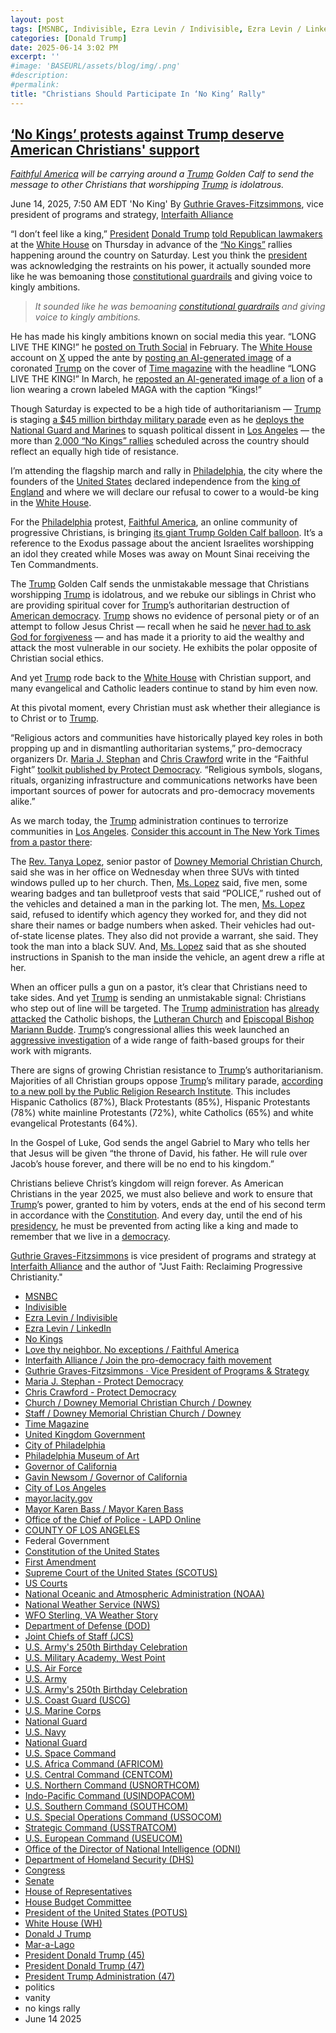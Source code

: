 ```yaml
---
layout: post
tags: [MSNBC, Indivisible, Ezra Levin / Indivisible, Ezra Levin / LinkedIn, No Kings, Love thy neighbor. No exceptions / Faithful America, Interfaith Alliance / Join the pro-democracy faith movement, Guthrie Graves-Fitzsimmons · Vice President of Programs & Strategy, City of Philadelphia, Philadelphia Museum of Art, Maria J. Stephan - Protect Democracy, Chris Crawford - Protect Democracy, Church / Downey Memorial Christian Church / Downey, Staff / Downey Memorial Christian Church / Downey, Time Magazine, United Kingdom Government, Governor of California, Gavin Newsom / Governor of California, City of Los Angeles, mayor.lacity.gov, Mayor Karen Bass / Mayor Karen Bass, Office of the Chief of Police - LAPD Online, COUNTY OF LOS ANGELES, Federal Government, Constitution of the United States, First Amendment, Supreme Court of the United States (SCOTUS), US Courts, National Oceanic and Atmospheric Administration (NOAA), National Weather Service (NWS), WFO Sterling VA Weather Story, Department of Defense (DOD), Joint Chiefs of Staff (JCS), U.S. Army’s 250th Birthday Celebration, U.S. Military Academy West Point, U.S. Air Force, U.S. Army, U.S. Army’s 250th Birthday Celebration, U.S. Coast Guard (USCG), U.S. Marine Corps, National Guard, U.S. Navy, National Guard, U.S. Space Command, U.S. Africa Command (AFRICOM), U.S. Central Command (CENTCOM), U.S. Northern Command (USNORTHCOM), Indo-Pacific Command (USINDOPACOM), U.S. Southern Command (SOUTHCOM), U.S. Special Operations Command (USSOCOM), Strategic Command (USSTRATCOM), U.S. European Command (USEUCOM), Office of the Director of National Intelligence (ODNI), Department of Homeland Security (DHS), Congress, Senate, House of Representatives, House Budget Committee, President of the United States (POTUS), White House (WH), Donald J Trump, Mar-a-Lago, President Donald Trump (45), President Donald Trump (47), President Trump Administration (47), politics, vanity, no kings rally, June 14 2025]
categories: [Donald Trump]
date: 2025-06-14 3:02 PM
excerpt: ''
#image: 'BASEURL/assets/blog/img/.png'
#description:
#permalink:
title: "Christians Should Participate In ‘No King’ Rally"
---
```


## [‘No Kings’ protests against Trump deserve American Christians' support](https://www.msnbc.com/opinion/msnbc-opinion/trump-no-kings-protest-christians-rcna212964)

*[Faithful America](https://www.faithfulamerica.org/) will be carrying around a [Trump](https://www.donaldjtrump.com/) Golden Calf to send the message to other Christians that worshipping [Trump](https://www.donaldjtrump.com/) is idolatrous.*

June 14, 2025, 7:50 AM EDT 'No King'
By [Guthrie Graves-Fitzsimmons](https://interfaithalliance.org/team/guthrie-graves-fitzsimmons), vice president of programs and strategy, [Interfaith Alliance](https://interfaithalliance.org/)

“I don’t feel like a king,” [President](https://www.whitehouse.gov/) [Donald Trump](https://www.donaldjtrump.com/) [told Republican lawmakers](https://www.nytimes.com/2025/06/12/us/politics/trump-no-kings-protests.html) at the [White House](https://www.whitehouse.gov/) on Thursday in advance of the [“No Kings”](https://www.nokings.org/) rallies happening around the country on Saturday. Lest you think the [president](https://www.whitehouse.gov/) was acknowledging the restraints on his power, it actually sounded more like he was bemoaning those [constitutional guardrails](https://constitution.congress.gov/) and giving voice to kingly ambitions.

> *It sounded like he was bemoaning [constitutional guardrails](https://constitution.congress.gov/) and giving voice to kingly ambitions.*

He has made his kingly ambitions known on social media this year. “LONG LIVE THE KING!” he [posted on Truth Social](https://www.nbcnews.com/politics/donald-trump/king-trump-rcna192912) in February. The [White House](https://www.whitehouse.gov/) account on [X](https://x.com/) upped the ante by [posting an AI-generated image](https://www.nbcnews.com/politics/donald-trump/king-trump-rcna192912) of a coronated [Trump](https://www.donaldjtrump.com/) on the cover of [Time magazine](https://www.time.com/) with the headline “LONG LIVE THE KING!” In March, he [reposted an AI-generated image of a lion](https://www.yahoo.com/news/trump-again-implies-king-sharing-162222560.html) of a lion wearing a crown labeled MAGA with the caption “Kings!”

Though Saturday is expected to be a high tide of authoritarianism — [Trump](https://www.donaldjtrump.com/) is staging [a \$45 million birthday military parade](https://www.msnbc.com/top-stories/latest/trump-military-parade-cost-washington-dc-streets-bowser-rcna210671) even as he [deploys the National Guard and Marines](https://www.msnbc.com/top-stories/latest/los-angeles-marines-protest-national-guard-trump-deploy-cost-rcna212130) to squash political dissent in [Los Angeles](https://lacity.gov/) — the more than [2,000 “No Kings” rallies](https://www.nokings.org/) scheduled across the country should reflect an equally high tide of resistance.

I’m attending the flagship march and rally in [Philadelphia](https://philamuseum.org/), the city where the founders of the [United States](https://www.usa.gov/) declared independence from the [king of England](https://www.gov.uk/) and where we will declare our refusal to cower to a would-be king in the [White House](https://www.whitehouse.gov/).

For the [Philadelphia](https://philamuseum.org/) protest, [Faithful America](https://urldefense.com/v3/__http:/faithfulamerica.org__;!!PIZeeW5wscynRQ!sx0Q4UcxHVHCIhPbYyitUoNlcDiHUWrRY3aZVyU2JRWwXNhiroZWjrqI29txlEEI6ZttaDQy40WGhtaHSB82-Q$), an online community of progressive Christians, is bringing [its giant Trump Golden Calf balloon](https://mynbc15.com/news/offbeat/golden-bull-calf-trump-like-idol-evangelical-summit-washington-dc-national-mall-christianity-jewish-faith-exodus-politics-election-capitol-police). It’s a reference to the Exodus passage about the ancient Israelites worshipping an idol they created while Moses was away on Mount Sinai receiving the Ten Commandments.

The [Trump](https://www.donaldjtrump.com/) Golden Calf sends the unmistakable message that Christians worshipping [Trump](https://www.donaldjtrump.com/) is idolatrous, and we rebuke our siblings in Christ who are providing spiritual cover for [Trump](https://www.donaldjtrump.com/)’s authoritarian destruction of [American democracy](https://constitution.congress.gov/). [Trump](https://www.donaldjtrump.com/) shows no evidence of personal piety or of an attempt to follow Jesus Christ — recall when he said he [never had to ask God for forgiveness](https://www.cnn.com/2015/07/18/politics/trump-has-never-sought-forgiveness) — and has made it a priority to aid the wealthy and attack the most vulnerable in our society. He exhibits the polar opposite of Christian social ethics.

And yet [Trump](https://www.donaldjtrump.com/) rode back to the [White House](https://www.whitehouse.gov/) with Christian support, and many evangelical and Catholic leaders continue to stand by him even now.

At this pivotal moment, every Christian must ask whether their allegiance is to Christ or to [Trump](https://www.donaldjtrump.com/).

“Religious actors and communities have historically played key roles in both propping up and in dismantling authoritarian systems,” pro-democracy organizers Dr. [Maria J. Stephan](https://protectdemocracy.org/people/maria-j-stephan/) and [Chris Crawford](https://protectdemocracy.org/people/chris-crawford/) write in the “Faithful Fight” [toolkit published by Protect Democracy](https://urldefense.com/v3/__https:/protectdemocracy.org/work/faithful-leaders-fight-back/__;!!PIZeeW5wscynRQ!sx0Q4UcxHVHCIhPbYyitUoNlcDiHUWrRY3aZVyU2JRWwXNhiroZWjrqI29txlEEI6ZttaDQy40WGhtak9s1WYw$). “Religious symbols, slogans, rituals, organizing infrastructure and communications networks have been important sources of power for autocrats and pro-democracy movements alike.”

As we march today, the [Trump](https://www.donaldjtrump.com/) administration continues to terrorize communities in [Los Angeles](https://lacity.gov/). [Consider this account in The New York Times from a pastor there](https://urldefense.com/v3/__https:/www.nytimes.com/2025/06/11/us/la-protests-ice-raids-church-arrest.html__;!!PIZeeW5wscynRQ!sx0Q4UcxHVHCIhPbYyitUoNlcDiHUWrRY3aZVyU2JRWwXNhiroZWjrqI29txlEEI6ZttaDQy40WGhtZbTx-deA$):

The [Rev. Tanya Lopez](https://www.downeymemorial.org/staff), senior pastor of [Downey Memorial Christian Church](https://www.downeymemorial.org/), said she was in her office on Wednesday when three SUVs with tinted windows pulled up to her church. Then, [Ms. Lopez](https://www.downeymemorial.org/staff) said, five men, some wearing badges and tan bulletproof vests that said “POLICE,” rushed out of the vehicles and detained a man in the parking lot. The men, [Ms. Lopez](https://www.downeymemorial.org/staff) said, refused to identify which agency they worked for, and they did not share their names or badge numbers when asked. Their vehicles had out-of-state license plates. They also did not provide a warrant, she said. They took the man into a black SUV. And, [Ms. Lopez](https://www.downeymemorial.org/staff) said that as she shouted instructions in Spanish to the man inside the vehicle, an agent drew a rifle at her.

When an officer pulls a gun on a pastor, it’s clear that Christians need to take sides. And yet [Trump](https://www.donaldjtrump.com/) is sending an unmistakable signal: Christians who step out of line will be targeted. The [Trump](https://www.donaldjtrump.com/) [administration](https://www.whitehouse.gov/administration/) has [already attacked](https://religionnews.com/2025/04/04/faith-communities-are-setting-a-courageous-example-for-standing-up-to-trump/) the Catholic bishops, the [Lutheran Church](https://www.washingtonpost.com/nation/2025/02/08/catholic-lutheran-vance-flynn-musk-trump/) and [Episcopal Bishop Mariann Budde](https://www.msnbc.com/opinion/msnbc-opinion/trump-bishop-budde-sermon-truth-social-rcna188764). [Trump](https://www.donaldjtrump.com/)’s congressional allies this week launched an [aggressive investigation](https://homeland.house.gov/2025/06/11/chairmen-green-brecheen-launch-probe-into-200-ngos-over-their-use-of-taxpayer-dollars-during-the-biden-harris-border-crisis/) of a wide range of faith-based groups for their work with migrants.

There are signs of growing Christian resistance to [Trump](https://www.donaldjtrump.com/)’s authoritarianism. Majorities of all Christian groups oppose [Trump](https://www.donaldjtrump.com/)’s military parade, [according to a new poll by the Public Religion Research Institute](https://prri.org/spotlight/military-parade-in-d-c-draws-public-opposition-ahead-of-army-and-trump-celebrations/). This includes Hispanic Catholics (87%), Black Protestants (85%), Hispanic Protestants (78%) white mainline Protestants (72%), white Catholics (65%) and white evangelical Protestants (64%).

In the Gospel of Luke, God sends the angel Gabriel to Mary who tells her that Jesus will be given “the throne of David, his father. He will rule over Jacob’s house forever, and there will be no end to his kingdom.”

Christians believe Christ’s kingdom will reign forever. As American Christians in the year 2025, we must also believe and work to ensure that [Trump](https://www.donaldjtrump.com/)’s power, granted to him by voters, ends at the end of his second term in accordance with the [Constitution](https://constitution.congress.gov/). And every day, until the end of his [presidency](https://www.whitehouse.gov/), he must be prevented from acting like a king and made to remember that we live in a [democracy](https://constitution.congress.gov/). 

[Guthrie Graves-Fitzsimmons](https://interfaithalliance.org/team/guthrie-graves-fitzsimmons) is vice president of programs and strategy at [Interfaith Alliance](https://interfaithalliance.org/) and the author of "Just Faith: Reclaiming Progressive Christianity."

- [MSNBC](https://www.msnbc.com/)
- [Indivisible](https://indivisible.org/)
- [Ezra Levin / Indivisible](https://indivisible.org/ezra-levin-0)
- [Ezra Levin / LinkedIn](https://www.linkedin.com/in/ezralevin/)
- [No Kings](https://www.nokings.org/)
- [Love thy neighbor. No exceptions / Faithful America](https://www.faithfulamerica.org/)
- [Interfaith Alliance / Join the pro-democracy faith movement](https://interfaithalliance.org/)
- [Guthrie Graves-Fitzsimmons · Vice President of Programs & Strategy](https://interfaithalliance.org/team/guthrie-graves-fitzsimmons)
- [Maria J. Stephan - Protect Democracy](https://protectdemocracy.org/people/maria-j-stephan/)
- [Chris Crawford - Protect Democracy](https://protectdemocracy.org/people/chris-crawford/)
- [Church / Downey Memorial Christian Church / Downey](https://www.downeymemorial.org/)
- [Staff / Downey Memorial Christian Church / Downey](https://www.downeymemorial.org/staff)
- [Time Magazine](https://www.time.com/)
- [United Kingdom Government](https://www.gov.uk/)
- [City of Philadelphia](https://www.phila.gov/)
- [Philadelphia Museum of Art](https://philamuseum.org/)
- [Governor of California](https://www.gov.ca.gov/)
- [Gavin Newsom / Governor of California](https://www.gov.ca.gov/about/)
- [City of Los Angeles](https://lacity.gov/)
- [mayor.lacity.gov](https://mayor.lacity.gov/)
- [Mayor Karen Bass / Mayor Karen Bass](https://mayor.lacity.gov/about-mayor-karen-bass)
- [Office of the Chief of Police - LAPD Online](https://www.lapdonline.org/office-of-the-chief-of-police/)
- [COUNTY OF LOS ANGELES](https://lacounty.gov/)
- Federal Government 
- [Constitution of the United States](https://constitution.congress.gov/)
- [First Amendment](https://constitution.congress.gov/constitution/amendment-1/)
- [Supreme Court of the United States (SCOTUS)](https://www.supremecourt.gov/)
- [US Courts](https://www.uscourts.gov/)
- [National Oceanic and Atmospheric Administration (NOAA)](https://www.noaa.gov/)
- [National Weather Service (NWS)](https://www.weather.gov/)
- [WFO Sterling, VA Weather Story](https://www.weather.gov/lwx/weatherstory)
- [Department of Defense (DOD)](https://www.defense.gov/)
- [Joint Chiefs of Staff (JCS)](https://www.jcs.mil/)
- [U.S. Army's 250th Birthday Celebration](https://www.army.mil/1775/)
- [U.S. Military Academy, West Point](https://www.westpoint.edu/)
- [U.S. Air Force](https://www.af.mil/)
- [U.S. Army](https://www.army.mil/)
- [U.S. Army's 250th Birthday Celebration](https://www.army.mil/1775/)
- [U.S. Coast Guard (USCG)](https://www.uscg.mil/)
- [U.S. Marine Corps](https://www.marines.mil/)
- [National Guard](https://www.nationalguard.mil/)
- [U.S. Navy](https://www.navy.mil/)
- [National Guard](https://www.nationalguard.mil/)
- [U.S. Space Command](https://www.spacecom.mil/)
- [U.S. Africa Command (AFRICOM)](https://www.africom.mil/)
- [U.S. Central Command (CENTCOM)](https://www.centcom.mil/)
- [U.S. Northern Command (USNORTHCOM)](https://www.northcom.mil/)
- [Indo-Pacific Command (USINDOPACOM)](https://www.pacom.mil/)
- [U.S. Southern Command (SOUTHCOM)](http://www.southcom.mil/)
- [U.S. Special Operations Command (USSOCOM)](https://www.socom.mil/)
- [Strategic Command (USSTRATCOM)](http://www.stratcom.mil/)
- [U.S. European Command (USEUCOM)](https://www.eucom.mil/)
- [Office of the Director of National Intelligence (ODNI)](https://www.odni.gov/)
- [Department of Homeland Security (DHS)](https://www.dhs.gov/)
- [Congress](https://www.congress.gov/)
- [Senate](https://www.senate.gov/)
- [House of Representatives](https://www.house.gov/)
- [House Budget Committee ](https://budget.house.gov/)
- [President of the United States (POTUS)](https://www.whitehouse.gov/)
- [White House (WH)](https://www.whitehouse.gov/)
- [Donald J Trump](https://www.donaldjtrump.com/)
- [Mar-a-Lago](https://www.maralagoclub.com/)
- [President Donald Trump (45)](https://trumpwhitehouse.archives.gov/)
- [President Donald Trump (47)](https://www.whitehouse.gov/administration/donald-j-trump/)
- [President Trump Administration (47)](https://www.whitehouse.gov/administration/)
- politics 
- vanity 
- no kings rally
- June 14 2025

